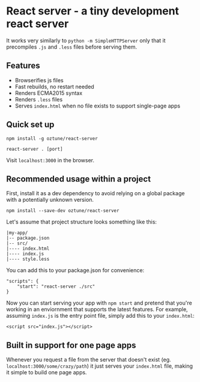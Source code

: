 # React server - a tiny development react server

It works very similarly to `python -m SimpleHTTPServer` only that it precompiles `.js` and `.less` files before serving them.

## Features
- Browserifies js files
- Fast rebuilds, no restart needed
- Renders ECMA2015 syntax
- Renders `.less` files
- Serves `index.html` when no file exists to support single-page apps

## Quick set up

```
npm install -g oztune/react-server
```

```
react-server . [port]
```

Visit `localhost:3000` in the browser.

## Recommended usage within a project

First, install it as a dev dependency to avoid relying on a global package with a potentially unknown version.

```
npm install --save-dev oztune/react-server
```

Let's assume that project structure looks something like this:

    |my-app/
    |-- package.json
    |-- src/
    |---- index.html
    |---- index.js
    |---- style.less
    
You can add this to your package.json for convenience:

    "scripts": {
        "start": "react-server ./src"
    }

Now you can start serving your app with `npm start` and pretend that you're working in an enviornment that supports the latest features. For example, assuming `index.js` is the entry point file, simply add this to your `index.html`:

    <script src="index.js"></script>
    
## Built in support for one page apps

Whenever you request a file from the server that doesn't exist (eg. `localhost:3000/some/crazy/path`) it just serves your `index.html` file, making it simple to build one page apps.
